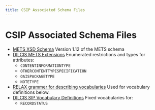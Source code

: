 ```yaml
---
title: CSIP Associated Schema Files
---
```

CSIP Associated Schema Files
=======================

- [METS XSD Schema](./mets.xsd)
  Version 1.12 of the METS schema
- [DILCIS METS Extensions](./DILCISExtensionSIPMETS.xsd)
  Enumerated restrictions and types for attributes:
  + `CONTENTINFORMATIONTYPE`
  + `OTHERCONTENTTYPESPECIFICATION`
  + `OAISPACKAGETYPE`
  + `NOTETYPE`
- [RELAX grammer for describing vocabularies](DILCISVocabularies.rng)
  Used for vocabulary definitions below.
- [DILCIS SIP Vocabulary Definitions](./DILCISVocabulariesSIP.xml)
  Fixed vocabularies for:
  + `RECORDSTATUS`
